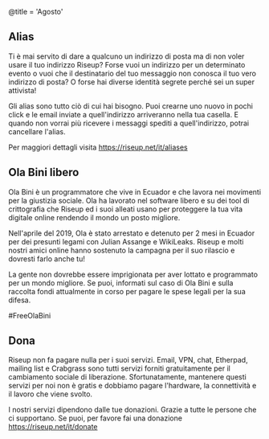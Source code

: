 @title = 'Agosto'

Alias
-----

Ti è mai servito di dare a qualcuno un indirizzo di posta ma di non voler usare il tuo indirizzo Riseup? Forse vuoi un indirizzo per un determinato evento o vuoi che il destinatario del tuo messaggio non conosca il tuo vero indirizzo di posta? O forse hai diverse identità segrete perché sei un super attivista!

Gli alias sono tutto ciò di cui hai bisogno. Puoi crearne uno nuovo in pochi click e le email inviate a quell'indirizzo arriveranno nella tua casella. E quando non vorrai più ricevere i messaggi spediti a quell'indirizzo, potrai cancellare l'alias.

Per maggiori dettagli visita https://riseup.net/it/aliases

Ola Bini libero
---------------

Ola Bini è un programmatore che vive in Ecuador e che lavora nei movimenti per la giustizia sociale. Ola ha lavorato nel software libero e su dei tool di crittografia che Riseup ed i suoi alleati usano per proteggere la tua vita digitale online rendendo il mondo un posto migliore.

Nell'aprile del 2019, Ola è stato arrestato e detenuto per 2 mesi in Ecuador per dei presunti legami con Julian Assange e WikiLeaks. Riseup e molti nostri amici online hanno sostenuto la campagna per il suo rilascio e dovresti farlo anche tu!

La gente non dovrebbe essere imprigionata per aver lottato e programmato per un mondo migliore. Se puoi, informati sul caso di Ola Bini e sulla raccolta fondi attualmente in corso per pagare le spese legali per la sua difesa.

&#35;FreeOlaBini

Dona
----

Riseup non fa pagare nulla per i suoi servizi. Email, VPN, chat, Etherpad, mailing list e Crabgrass sono tutti servizi forniti gratuitamente per il cambiamento sociale di liberazione. Sfortunatamente, mantenere questi servizi per noi non è gratis e dobbiamo pagare l'hardware, la connettività e il lavoro che viene svolto.

I nostri servizi dipendono dalle tue donazioni. Grazie a tutte le persone che ci supportano. Se puoi, per favore fai una donazione  https://riseup.net/it/donate
